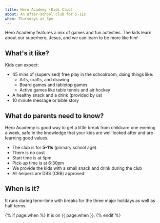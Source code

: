 ```yaml
---
title: Hero Academy (Kids Club)
about: An after-school club for 5-11s
when: Thursdays at 5pm
---
```


Hero Academy features a mix of games and fun activities. The kids learn about our superhero, Jesus, and we can learn to be more like him!

## What's it like?

Kids can expect:

 * 45 mins of (supervised) free play in the schoolroom, doing things like:
     - Arts, crafts, and drawing
     - Board games and tabletop games
     - Active games like table tennis and air hockey
 * A healthy snack and a drink (provided by us)
 * 10 minute message or bible story

## What do parents need to know?

Hero Academy is good way to get a little break from childcare one evening a week, safe in the knowledge that your kids are well looked after and are learning good values.

 * The club is for **5-11s** (primary school age).
 * There is no cost
 * Start time is at 5pm
 * Pick-up time is at 6:30pm
 * We provide the kids with a small snack and drink during the club
 * All helpers are DBS (CRB) approved

## When is it?

It runs during term-time with breaks for the three major holidays as well as half terms.

{% if page.when %}
It is on {{ page.when }}.
{% endif %}
 
